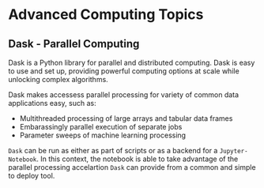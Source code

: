 # Advanced Computing Topics

## Dask - Parallel Computing

Dask is a Python library for parallel and distributed computing. Dask
is easy to use and set up, providing powerful computing options at
scale while unlocking complex algorithms.

Dask makes accessess parallel processing for variety of common data
applications easy, such as:
- Multithreaded processing of large arrays and tabular data frames
- Embarassingly parallel execution of separate jobs
- Parameter sweeps of machine learning processing

`Dask` can be run as either as part of scripts or as a backend for a
`Jupyter-Notebook`. In this context, the notebook is able to take
advantage of the parallel processing accelartion `Dask` can provide
from a common and simple to deploy tool.
